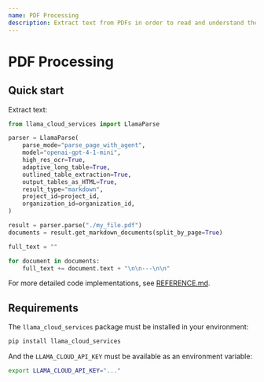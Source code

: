 ```yaml
---
name: PDF Processing
description: Extract text from PDFs in order to read and understand their content. Requires llama_cloud_services package and LLAMA_CLOUD_API_KEY as an environment variable.
---
```


# PDF Processing

## Quick start

Extract text:

```python
from llama_cloud_services import LlamaParse

parser = LlamaParse(
    parse_mode="parse_page_with_agent",
    model="openai-gpt-4-1-mini",
    high_res_ocr=True,
    adaptive_long_table=True,
    outlined_table_extraction=True,
    output_tables_as_HTML=True,
    result_type="markdown",
    project_id=project_id,
    organization_id=organization_id,
)

result = parser.parse("./my_file.pdf")
documents = result.get_markdown_documents(split_by_page=True)

full_text = ""

for document in documents:
    full_text += document.text + "\n\n---\n\n"
```

For more detailed code implementations, see [REFERENCE.md](REFERENCE.md).

## Requirements

The `llama_cloud_services` package must be installed in your environment:

```bash
pip install llama_cloud_services
```

And the `LLAMA_CLOUD_API_KEY` must be available as an environment variable:

```bash
export LLAMA_CLOUD_API_KEY="..."
```
